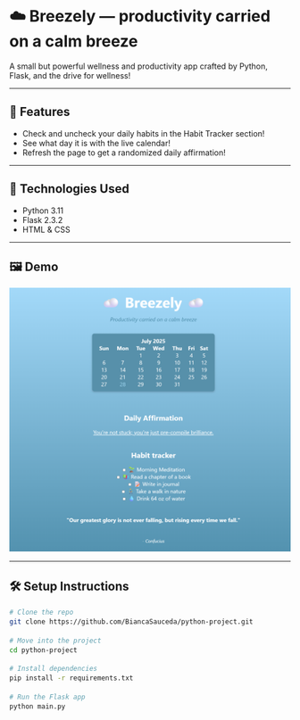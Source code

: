 # ☁️ Breezely — productivity carried on a calm breeze
A small but powerful wellness and productivity app crafted by Python, Flask, and the drive for wellness!

---

## 🚀 Features
- Check and uncheck your daily habits in the Habit Tracker section!
- See what day it is with the live calendar!
- Refresh the page to get a randomized daily affirmation!

---

## 🧠 Technologies Used
- Python 3.11
- Flask 2.3.2
- HTML & CSS

---

## 🖼️ Demo
![my-flask-demo](assets/demo.png)

---

## 🛠️ Setup Instructions
```bash
# Clone the repo
git clone https://github.com/BiancaSauceda/python-project.git

# Move into the project
cd python-project

# Install dependencies
pip install -r requirements.txt

# Run the Flask app
python main.py
